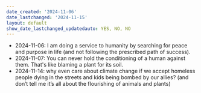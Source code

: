 ```yaml
---
date_created: '2024-11-06'
date_lastchanged: '2024-11-15'
layout: default
show_date_lastchanged_updatedauto: YES, NO, NO
---
```

- 2024-11-06: I am doing a service to humanity by searching for peace and purpose in life (and not following the prescribed path of success).
- 2024-11-07: You can never hold the conditioning of a human against them. That's like blaming a plant for its soil. 
- 2024-11-14: why even care about climate change if we accept homeless people dying in the streets and kids being bombed by our allies? (and don’t tell me it’s all about the flourishing of animals and plants)